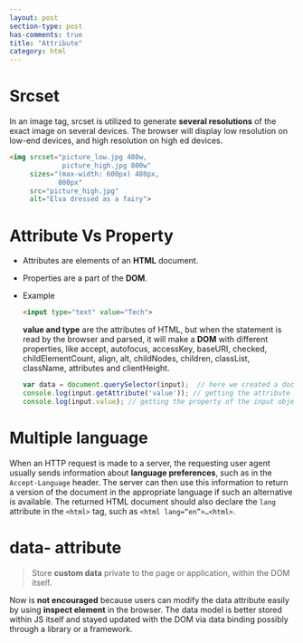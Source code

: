 ```yaml
---
layout: post
section-type: post
has-comments: true
title: "Attribute"
category: html
---
```


# Srcset

In an image tag, srcset is utilized to generate **several resolutions** of the exact image on several devices. The browser will display low resolution on low-end devices, and high resolution on high ed devices.

```html
<img srcset="picture_low.jpg 480w,
             picture_high.jpg 800w"
     sizes="(max-width: 600px) 480px,
            800px"
     src="picture_high.jpg"
     alt="Elva dressed as a fairy">
```

# Attribute Vs Property

- Attributes are elements of an **HTML** document.
- Properties are a part of the **DOM**.
- Example
    
    ```html
    <input type="text" value="Tech">
    ```
    
    **value and type** are the attributes of HTML, but when the statement is read by the browser and parsed, it will make a **DOM** with different properties, like accept, autofocus, accessKey, baseURI, checked, childElementCount, align, alt, childNodes, children, classList, className, attributes and clientHeight.
    
    ```jsx
    var data = document.querySelector(input);  // here we created a document object of input tag
    console.log(input.getAttribute('value')); // getting the attribute value
    console.log(input.value); // getting the property of the input object
    ```
    

# Multiple language

When an HTTP request is made to a server, the requesting user agent usually sends information about **language preferences**, such as in the `Accept-Language` header. The server can then use this information to return a version of the document in the appropriate language if such an alternative is available. The returned HTML document should also declare the `lang` attribute in the `<html>` tag, such as `<html lang=“en”>…<html>`.

# data- attribute

> Store **custom data** private to the page or application, within the DOM itself.
> 

Now is **not encouraged** because users can modify the data attribute easily by using **inspect element** in the browser. The data model is better stored within JS itself and stayed updated with the DOM via data binding possibly through a library or a framework.